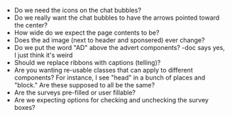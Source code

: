 * Do we need the icons on the chat bubbles?
* Do we really want the chat bubbles to have the arrows pointed toward the center?
* How wide do we expect the page contents to be?
* Does the ad image (next to header and sponsered) ever change?
* Do we put the word "AD" above the advert components? -doc says yes, I just think it's weird
* Should we replace ribbons with captions (telling)?
* Are you wanting re-usable classes that can apply to different components? For instance, I see "head" in a bunch of places and "block." Are these supposed to all be the same?
* Are the surveys pre-filled or user fillable?
* Are we expecting options for checking and unchecking the survey boxes?
